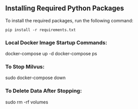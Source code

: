 ## Installing Required Python Packages

To install the required packages, run the following command:

`pip install -r requirements.txt`


### Local Docker Image Startup Commands:

docker-compose up -d
docker-compose ps

### To Stop Milvus: 
sudo docker-compose down

### To Delete Data After Stopping:
sudo rm -rf volumes

